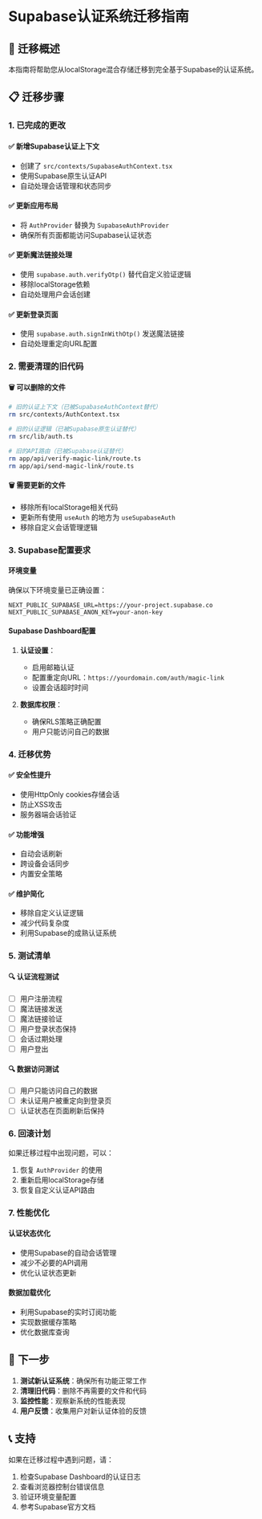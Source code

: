 # Supabase认证系统迁移指南

## 🚀 迁移概述

本指南将帮助您从localStorage混合存储迁移到完全基于Supabase的认证系统。

## 📋 迁移步骤

### 1. 已完成的更改

#### ✅ 新增Supabase认证上下文
- 创建了 `src/contexts/SupabaseAuthContext.tsx`
- 使用Supabase原生认证API
- 自动处理会话管理和状态同步

#### ✅ 更新应用布局
- 将 `AuthProvider` 替换为 `SupabaseAuthProvider`
- 确保所有页面都能访问Supabase认证状态

#### ✅ 更新魔法链接处理
- 使用 `supabase.auth.verifyOtp()` 替代自定义验证逻辑
- 移除localStorage依赖
- 自动处理用户会话创建

#### ✅ 更新登录页面
- 使用 `supabase.auth.signInWithOtp()` 发送魔法链接
- 自动处理重定向URL配置

### 2. 需要清理的旧代码

#### 🗑️ 可以删除的文件
```bash
# 旧的认证上下文（已被SupabaseAuthContext替代）
rm src/contexts/AuthContext.tsx

# 旧的认证逻辑（已被Supabase原生认证替代）
rm src/lib/auth.ts

# 旧的API路由（已被Supabase认证替代）
rm app/api/verify-magic-link/route.ts
rm app/api/send-magic-link/route.ts
```

#### 🗑️ 需要更新的文件
- 移除所有localStorage相关代码
- 更新所有使用 `useAuth` 的地方为 `useSupabaseAuth`
- 移除自定义会话管理逻辑

### 3. Supabase配置要求

#### 环境变量
确保以下环境变量已正确设置：
```env
NEXT_PUBLIC_SUPABASE_URL=https://your-project.supabase.co
NEXT_PUBLIC_SUPABASE_ANON_KEY=your-anon-key
```

#### Supabase Dashboard配置
1. **认证设置**：
   - 启用邮箱认证
   - 配置重定向URL：`https://yourdomain.com/auth/magic-link`
   - 设置会话超时时间

2. **数据库权限**：
   - 确保RLS策略正确配置
   - 用户只能访问自己的数据

### 4. 迁移优势

#### ✅ 安全性提升
- 使用HttpOnly cookies存储会话
- 防止XSS攻击
- 服务器端会话验证

#### ✅ 功能增强
- 自动会话刷新
- 跨设备会话同步
- 内置安全策略

#### ✅ 维护简化
- 移除自定义认证逻辑
- 减少代码复杂度
- 利用Supabase的成熟认证系统

### 5. 测试清单

#### 🔍 认证流程测试
- [ ] 用户注册流程
- [ ] 魔法链接发送
- [ ] 魔法链接验证
- [ ] 用户登录状态保持
- [ ] 会话过期处理
- [ ] 用户登出

#### 🔍 数据访问测试
- [ ] 用户只能访问自己的数据
- [ ] 未认证用户被重定向到登录页
- [ ] 认证状态在页面刷新后保持

### 6. 回滚计划

如果迁移过程中出现问题，可以：
1. 恢复 `AuthProvider` 的使用
2. 重新启用localStorage存储
3. 恢复自定义认证API路由

### 7. 性能优化

#### 认证状态优化
- 使用Supabase的自动会话管理
- 减少不必要的API调用
- 优化认证状态更新

#### 数据加载优化
- 利用Supabase的实时订阅功能
- 实现数据缓存策略
- 优化数据库查询

## 🎯 下一步

1. **测试新认证系统**：确保所有功能正常工作
2. **清理旧代码**：删除不再需要的文件和代码
3. **监控性能**：观察新系统的性能表现
4. **用户反馈**：收集用户对新认证体验的反馈

## 📞 支持

如果在迁移过程中遇到问题，请：
1. 检查Supabase Dashboard的认证日志
2. 查看浏览器控制台错误信息
3. 验证环境变量配置
4. 参考Supabase官方文档
